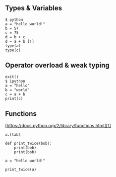 ## Types & Variables

```
$ python
a = "hello world!"
b = 57
c = 75
d = b + c
d = a + b [!]
type(a)
type(c)
```

## Operator overload & weak typing

```
exit()
$ ipython
a = "hello"
b = "world"
c = a + b
print(c)
```

## Functions

[https://docs.python.org/2/library/functions.html][1]

[1]: https://docs.python.org/2/library/functions.html 

```
a.[tab]

def print_twice(bob):
    print(bob)
    print(bob)

a = "hello world!"

print_twice(a)

```


